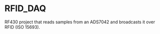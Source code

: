 # RFID_DAQ

RF430 project that reads samples from an ADS7042 and broadcasts it over RFID (ISO 15693). 
